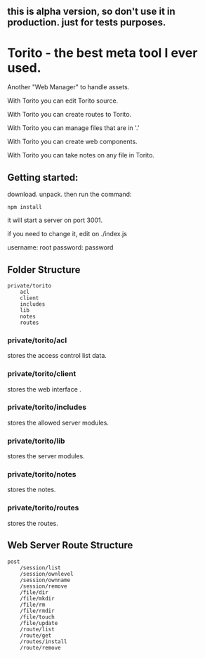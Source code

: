 ## this is alpha version, so don't use it in production. just for tests purposes.


# Torito - the best meta tool I ever used.

Another "Web Manager" to handle assets. 

With Torito you can edit Torito source.

With Torito you can create routes to Torito.

With Torito you can manage files that are in '.'

With Torito you can create web components.

With Torito you can take notes on any file in Torito.


## Getting started:

download. unpack. then run the command:

```
npm install
```

it will start a server on port 3001.

if you need to change it, edit on ./index.js

username: root
password: password

## Folder Structure

    private/torito
        acl
        client
        includes
        lib
        notes
        routes
      
### private/torito/acl

stores the access control list data.

### private/torito/client

stores the web interface .

### private/torito/includes

stores the allowed server modules.

### private/torito/lib

stores the server modules.

### private/torito/notes

stores the notes.

### private/torito/routes

stores the routes.

## Web Server Route Structure

    post
        /session/list
        /session/ownlevel
        /session/ownname
        /session/remove
        /file/dir
        /file/mkdir
        /file/rm
        /file/rmdir
        /file/touch
        /file/update
        /route/list
        /route/get
        /routes/install
        /route/remove
        
        

